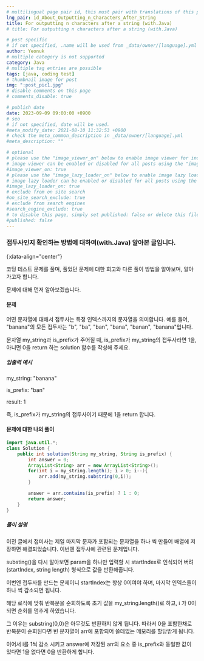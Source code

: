 ```yaml
---
# multilingual page pair id, this must pair with translations of this page. (This name must be unique)
lng_pair: id_About_Outputting_n_Characters_After_String
title: For outputting n characters after a string (with.Java)
# title: For outputting n characters after a string (with.Java)

# post specific
# if not specified, .name will be used from _data/owner/[language].yml
author: Yeonuk
# multiple category is not supported
category: Java
# multiple tag entries are possible
tags: [java, coding test]
# thumbnail image for post
img: ":post_pic1.jpg"
# disable comments on this page
# comments_disable: true

# publish date
date: 2023-09-09 09:00:00 +0900
# seo
# if not specified, date will be used.
#meta_modify_date: 2021-08-10 11:32:53 +0900
# check the meta_common_description in _data/owner/[language].yml
#meta_description: ""

# optional
# please use the "image_viewer_on" below to enable image viewer for individual pages or posts (_posts/ or [language]/_posts folders).
# image viewer can be enabled or disabled for all posts using the "image_viewer_posts: true" setting in _data/conf/main.yml.
#image_viewer_on: true
# please use the "image_lazy_loader_on" below to enable image lazy loader for individual pages or posts (_posts/ or [language]/_posts folders).
# image lazy loader can be enabled or disabled for all posts using the "image_lazy_loader_posts: true" setting in _data/conf/main.yml.
#image_lazy_loader_on: true
# exclude from on site search
#on_site_search_exclude: true
# exclude from search engines
#search_engine_exclude: true
# to disable this page, simply set published: false or delete this file
#published: false
---
```


<!-- outline-start -->

### 접두사인지 확인하는 방법에 대하여(with.Java) 알아본 글입니다.

{:data-align="center"}

<!-- outline-end -->

코딩 테스트 문제를 풀며, 풀었던 문제에 대한 회고와 다른 풀이 방법을 알아보며, 알아가고자 합니다.

문제에 대해 먼저 알아보겠습니다.

#### 문제

어떤 문자열에 대해서 접두사는 특정 인덱스까지의 문자열을 의미합니다. 예를 들어, "banana"의 모든 접두사는 "b", "ba", "ban", "bana", "banan", "banana"입니다.

문자열 my_string과 is_prefix가 주어질 때, is_prefix가 my_string의 접두사라면 1을, 아니면 0을 return 하는 solution 함수를 작성해 주세요.

##### 입출력 예시

my_string: "banana"

is_prefix: "ban"

result: 1

즉, is_prefix가 my_string의 접두사이기 때문에 1을 return 합니다.

<!-- | i   | arr[i] | stk     |
| --- | ------ | ------- |
| 0   | 1      | []      |
| 1   | 4      | [1]     | -->

#### 문제에 대한 나의 풀이

```java
import java.util.*;
class Solution {
    public int solution(String my_string, String is_prefix) {
        int answer = 0;
        ArrayList<String> arr = new ArrayList<String>();
        for(int i = my_string.length(); i > 0; i--){
            arr.add(my_string.substring(0,i));
        }

        answer = arr.contains(is_prefix) ? 1 : 0;
        return answer;
    }
}
```

##### 풀이 설명

이전 글에서 접미사는 제일 마지막 문자가 포함되는 문자열을 하나 씩 만들어 배열에 저장하면 해결되었습니다. 이번엔 접두사에 관련된 문제입니다.

substing()을 다시 알아보면 param을 하나만 입력할 시 startIndex로 인식되어 버려 (startIndex, string length) 형식으로 값을 반환해줍니다.

이번엔 접두사를 만드는 문제이니 startIndex는 항상 0이여야 하며, 마지막 인덱스들이 하나 씩 감소되면 됩니다.

해당 로직에 맞춰 반복문을 순회하도록 초기 값을 my_string.length()로 하고, i 가 0이 되면 순회를 멈추게 하였습니다.

그 이유는 substring(0,0)은 아무것도 반환하지 않게 됩니다. 따라서 0을 포함한채로 반복문이 순회된다면 빈 문자열이 arr에 포함되어 쓸데없는 메모리를 할당받게 됩니다.

이어서 i를 1씩 감소 시키고 answer에 저장된 arr의 요소 중 is_prefix와 동일한 값이 있다면 1을 없다면 0을 반환하게 합니다.
